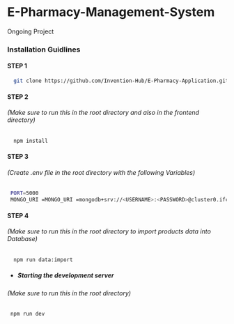# E-Pharmacy-Management-System
Ongoing Project

### Installation Guidlines

#### STEP 1

 ```sh
   git clone https://github.com/Invention-Hub/E-Pharmacy-Application.git
   ```

#### STEP 2
###### (Make sure to run this in the root directory and also in the frontend directory) 

 ```sh
   npm install
   ```

#### STEP 3
###### (Create .env file in the root directory with the following Variables) 

  ```sh
   PORT=5000
   MONGO_URI =MONGO_URI =mongodb+srv://<USERNAME>:<PASSWORD>@cluster0.ifcel.mongodb.net/<DBNAME>?retryWrites=true&w=majority
   ```
   
#### STEP 4
###### (Make sure to run this in the root directory to import products data into Database) 

 ```sh
   npm run data:import
   ```

* ##### Starting the development server
###### (Make sure to run this in the root directory)
```sh
 npm run dev 
   ```
